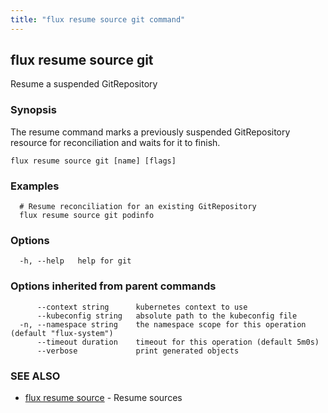 ```yaml
---
title: "flux resume source git command"
---
```

## flux resume source git

Resume a suspended GitRepository

### Synopsis

The resume command marks a previously suspended GitRepository resource for reconciliation and waits for it to finish.

```
flux resume source git [name] [flags]
```

### Examples

```
  # Resume reconciliation for an existing GitRepository
  flux resume source git podinfo

```

### Options

```
  -h, --help   help for git
```

### Options inherited from parent commands

```
      --context string      kubernetes context to use
      --kubeconfig string   absolute path to the kubeconfig file
  -n, --namespace string    the namespace scope for this operation (default "flux-system")
      --timeout duration    timeout for this operation (default 5m0s)
      --verbose             print generated objects
```

### SEE ALSO

* [flux resume source](/cmd/flux_resume_source/)	 - Resume sources

